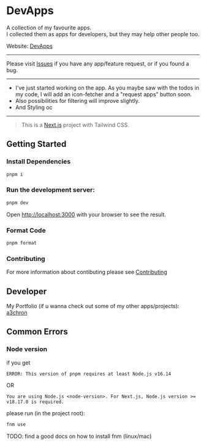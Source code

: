 # DevApps

A collection of my favourite apps.  
I collected them as apps for developers, but they may help other people too.

Website: [DevApps](https://dev-apps.vercel.app/)

---

Please visit [Issues](https://github.com/kurtschambach/DevApps/issues/new/choose)
if you have any app/feature request, or if you found a bug.

---

- I've just started working on the app. As you maybe saw with the todos in my code, I will add an icon-fetcher and a "request apps" button soon.
- Also possibilities for filtering will improve slightly.
- And Styling oc

---

> This is a [Next.js](https://nextjs.org/) project with Tailwind CSS.

## Getting Started

### Install Dependencies

```bash
pnpm i
```

### Run the development server:

```bash
pnpm dev
```

Open [http://localhost:3000](http://localhost:3000) with your browser to see the result.

### Format Code

```bash
pnpm format
```

### Contributing

For more information about contibuting please see [Contributing](./CONTRIBUTING.md)

## Developer

My Portfolio (if u wanna check out some of my other apps/projects): [a3chron](https://kurtschambach.vercel.app/)

## Common Errors

### Node version

if you get

```
ERROR: This version of pnpm requires at least Node.js v16.14
```

OR

```
You are using Node.js <node-version>. For Next.js, Node.js version >= v18.17.0 is required.
```

please run (in the project root):

```bash
fnm use
```

TODO: find a good docs on how to install fnm (linux/mac)
